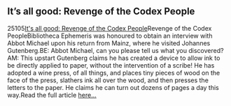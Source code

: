 <article><h2>It&#8217;s all good: Revenge of the Codex People</h2><time><span class="day">2</span><span class="month">5</span><span class="year">105</span></time><a href="http://scanblog.blogspot.com/2005/02/revenge-of-codex-people.html">It's all good: Revenge of the Codex People</a>Revenge of the Codex PeopleBibliotheca Ephemeris was honoured to obtain an interview with Abbot Michael upon his return from Mainz, where he visited Johannes Gutenberg.BE: Abbot Michael, can you please tell us what you discovered?AM: This upstart Gutenberg claims he has created a device to allow ink to be directly applied to paper, without the intervention of a scribe! He has adopted a wine press, of all things, and places tiny pieces of wood on the face of the press, slathers ink all over the wood, and then presses the letters to the paper. He claims he can turn out dozens of pages a day this way.Read the full article <a href="http://scanblog.blogspot.com/2005/02/revenge-of-codex-people.html">here...</a></article>